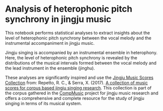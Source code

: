 # Analysis of heterophonic pitch synchrony in jingju music

This notebook performs statistical analyses to extract insights about the level of heterophonic pitch synchrony between the vocal melody and the instrumental accompaniment in jingju music. 

Jingju singing is accompanied by an instrumental ensemble in heterophony. Here, the level of heterophonic pitch synchrony is revealed by the distributions of the musical intervals formed between the vocal melody and the lead instrument in the ensemble (jinghu).

These analyses are significantly inspired and use the <a href = " https://compmusic.upf.edu/node/348 ">Jingju Music Scores Collection</a> from: Repetto, R. C., & Serra, X. (2017). <a href = " https://repositori.upf.edu/handle/10230/32603 ">A collection of music scores for corpus based jingju singing research</a>. This collection is part of the corpus gathered in the <a href = " https://compmusic.upf.edu/ ">CompMusic</a> project for jingju music research and offers a comprehensive and complete resource for the study of jingju singing in terms of its musical system.